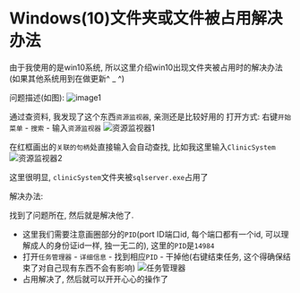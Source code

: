 # Windows(10)文件夹或文件被占用解决办法

由于我使用的是win10系统, 所以这里介绍win10出现文件夹被占用时的解决办法(如果其他系统用到在做更新^ _ ^)

问题描述(如图):
![image1](http://upload-images.jianshu.io/upload_images/11567478-de5132c5e97c97a8.png?imageMogr2/auto-orient/strip%7CimageView2/2/w/1240)

通过查资料, 我发现了这个东西`资源监视器`, 亲测还是比较好用的
打开方式: 右键`开始菜单` - `搜索` - 输入`资源监视器`
![资源监视器1](http://upload-images.jianshu.io/upload_images/11567478-bdea48dd6abd9749.png?imageMogr2/auto-orient/strip%7CimageView2/2/w/1240)

在红框画出的`关联的句柄`处直接输入会自动查找, 比如我这里输入`ClinicSystem`
![资源监视器2](http://upload-images.jianshu.io/upload_images/11567478-2ead24c12475e6bf.png?imageMogr2/auto-orient/strip%7CimageView2/2/w/1240)

这里很明显, `clinicSystem`文件夹被`sqlserver.exe`占用了

解决办法:

找到了问题所在, 然后就是解决他了.
- 这里我们需要注意画圈部分的`PID`(port ID端口id, 每个端口都有一个id, 可以理解成人的身份证id一样, 独一无二的), 这里的`PID`是`14984`
- 打开`任务管理器` - `详细信息` - 找到相应`PID` - 干掉他(右键结束任务, 这个得确保结束了对自己现有东西不会有影响)
![任务管理器](http://upload-images.jianshu.io/upload_images/11567478-dac1c6bff95d1a0e.png?imageMogr2/auto-orient/strip%7CimageView2/2/w/1240)
- 占用解决了, 然后就可以开开心心的操作了

